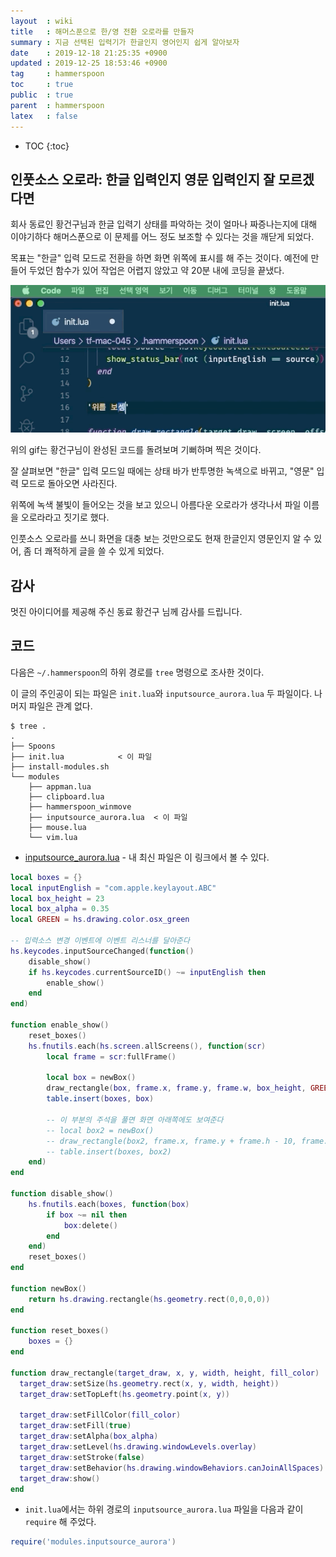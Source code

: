 ```yaml
---
layout  : wiki
title   : 해머스푼으로 한/영 전환 오로라를 만들자
summary : 지금 선택된 입력기가 한글인지 영어인지 쉽게 알아보자
date    : 2019-12-18 21:25:35 +0900
updated : 2019-12-25 18:53:46 +0900
tag     : hammerspoon
toc     : true
public  : true
parent  : hammerspoon
latex   : false
---
```

* TOC
{:toc}

## 인풋소스 오로라: 한글 입력인지 영문 입력인지 잘 모르겠다면

회사 동료인 황건구님과 한글 입력기 상태를 파악하는 것이 얼마나 짜증나는지에 대해 이야기하다 해머스푼으로 이 문제를 어느 정도 보조할 수 있다는 것을 깨닫게 되었다.

목표는 "한글" 입력 모드로 전환을 하면 화면 위쪽에 표시를 해 주는 것이다. 예전에 만들어 두었던 함수가 있어 작업은 어렵지 않았고 약 20분 내에 코딩을 끝냈다.

![]( /post-img/hammerspoon-inputsource-aurora/input-aurora.gif )

위의 gif는 황건구님이 완성된 코드를 돌려보며 기뻐하며 찍은 것이다.

잘 살펴보면 "한글" 입력 모드일 때에는 상태 바가 반투명한 녹색으로 바뀌고, "영문" 입력 모드로 돌아오면 사라진다.

위쪽에 녹색 불빛이 들어오는 것을 보고 있으니 아름다운 오로라가 생각나서 파일 이름을 오로라라고 짓기로 했다.

인풋소스 오로라를 쓰니 화면을 대충 보는 것만으로도 현재 한글인지 영문인지 알 수 있어, 좀 더 쾌적하게 글을 쓸 수 있게 되었다.

## 감사

멋진 아이디어를 제공해 주신 동료 황건구 님께 감사를 드립니다.

## 코드

다음은 `~/.hammerspoon`의 하위 경로를 `tree` 명령으로 조사한 것이다.

이 글의 주인공이 되는 파일은 `init.lua`와 `inputsource_aurora.lua` 두 파일이다. 나머지 파일은 관계 없다.

```ascii-art
$ tree .
.
├── Spoons
├── init.lua            < 이 파일
├── install-modules.sh
└── modules
    ├── appman.lua
    ├── clipboard.lua
    ├── hammerspoon_winmove
    ├── inputsource_aurora.lua  < 이 파일
    ├── mouse.lua
    └── vim.lua
```

* [inputsource_aurora.lua]( https://github.com/johngrib/hammerspoon-config/blob/master/modules/inputsource_aurora.lua ) - 내 최신 파일은 이 링크에서 볼 수 있다.

```lua
local boxes = {}
local inputEnglish = "com.apple.keylayout.ABC"
local box_height = 23
local box_alpha = 0.35
local GREEN = hs.drawing.color.osx_green

-- 입력소스 변경 이벤트에 이벤트 리스너를 달아준다
hs.keycodes.inputSourceChanged(function()
    disable_show()
    if hs.keycodes.currentSourceID() ~= inputEnglish then
        enable_show()
    end
end)

function enable_show()
    reset_boxes()
    hs.fnutils.each(hs.screen.allScreens(), function(scr)
        local frame = scr:fullFrame()

        local box = newBox()
        draw_rectangle(box, frame.x, frame.y, frame.w, box_height, GREEN)
        table.insert(boxes, box)

        -- 이 부분의 주석을 풀면 화면 아래쪽에도 보여준다
        -- local box2 = newBox()
        -- draw_rectangle(box2, frame.x, frame.y + frame.h - 10, frame.w, box_height, GREEN)
        -- table.insert(boxes, box2)
    end)
end

function disable_show()
    hs.fnutils.each(boxes, function(box)
        if box ~= nil then
            box:delete()
        end
    end)
    reset_boxes()
end

function newBox()
    return hs.drawing.rectangle(hs.geometry.rect(0,0,0,0))
end

function reset_boxes()
    boxes = {}
end

function draw_rectangle(target_draw, x, y, width, height, fill_color)
  target_draw:setSize(hs.geometry.rect(x, y, width, height))
  target_draw:setTopLeft(hs.geometry.point(x, y))

  target_draw:setFillColor(fill_color)
  target_draw:setFill(true)
  target_draw:setAlpha(box_alpha)
  target_draw:setLevel(hs.drawing.windowLevels.overlay)
  target_draw:setStroke(false)
  target_draw:setBehavior(hs.drawing.windowBehaviors.canJoinAllSpaces)
  target_draw:show()
end
```

* `init.lua`에서는 하위 경로의 `inputsource_aurora.lua` 파일을 다음과 같이 `require` 해 주었다.

```lua
require('modules.inputsource_aurora')
```

